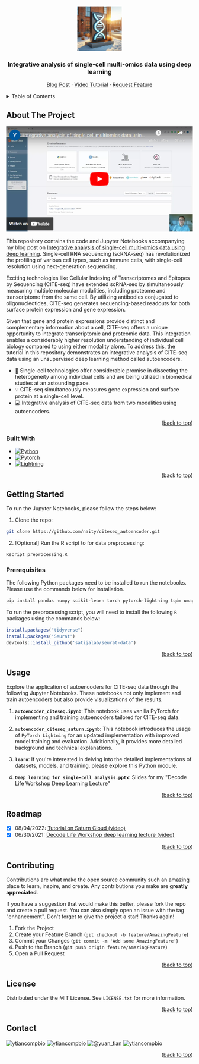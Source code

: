 <!-- Improved compatibility of back to top link: See: https://github.com/othneildrew/Best-README-Template/pull/73 -->
<a name="readme-top"></a>
<!--
*** Thanks for checking out the Best-README-Template. If you have a suggestion
*** that would make this better, please fork the repo and create a pull request
*** or simply open an issue with the tag "enhancement".
*** Don't forget to give the project a star!
*** Thanks again! Now go create something AMAZING! :D
-->



<!-- PROJECT SHIELDS -->
<!--
*** I'm using markdown "reference style" links for readability.
*** Reference links are enclosed in brackets [ ] instead of parentheses ( ).
*** See the bottom of this document for the declaration of the reference variables
*** for contributors-url, forks-url, etc. This is an optional, concise syntax you may use.
*** https://www.markdownguide.org/basic-syntax/#reference-style-links
-->



<!-- PROJECT LOGO -->
<br />
<div align="center">
  <a href="https://medium.com/towards-data-science/integrative-analysis-of-single-cell-multi-omics-data-using-deep-learning-66a61a3448c5">
    <img src="imgs/logo.jpg" alt="Logo" width="120" height="120">
  </a>

<h3 align="center">Integrative analysis of single-cell multi-omics data using deep learning</h3>

  <p align="center">
    <a href="https://medium.com/towards-data-science/integrative-analysis-of-single-cell-multi-omics-data-using-deep-learning-66a61a3448c5">Blog Post</a>
    ·
    <a href="https://www.youtube.com/watch?v=tad9TPCMWbU">Video Tutorial</a>
    ·
    <a href="https://github.com/naity/citeseq_autoencoder/issues">Request Feature</a>
  </p>
</div>



<!-- TABLE OF CONTENTS -->
<details>
  <summary>Table of Contents</summary>
  <ol>
    <li>
      <a href="#about-the-project">About The Project</a>
      <ul>
        <li><a href="#built-with">Built With</a></li>
      </ul>
    </li>
    <li>
      <a href="#getting-started">Getting Started</a>
      <ul>
        <li><a href="#prerequisites">Prerequisites</a></li>
      </ul>
    </li>
    <li><a href="#usage">Usage</a></li>
    <li><a href="#roadmap">Roadmap</a></li>
    <li><a href="#contributing">Contributing</a></li>
    <li><a href="#license">License</a></li>
    <li><a href="#contact">Contact</a></li>
  </ol>
</details>



<!-- ABOUT THE PROJECT -->
## About The Project

[![Screen Shot][product-screenshot]](https://www.youtube.com/watch?v=tad9TPCMWbU)

This repository contains the code and Jupyter Notebooks accompanying my blog post on [Integrative analysis of single-cell multi-omics data using deep learning](https://medium.com/@yuan_tian/integrative-analysis-of-single-cell-multi-omics-data-using-deep-learning-66a61a3448c5). Single-cell RNA sequencing (scRNA-seq) has revolutionized the profiling of various cell types, such as immune cells, with single-cell resolution using next-generation sequencing.

Exciting technologies like Cellular Indexing of Transcriptomes and Epitopes by Sequencing (CITE-seq) have extended scRNA-seq by simultaneously measuring multiple molecular modalities, including proteome and transcriptome from the same cell. By utilizing antibodies conjugated to oligonucleotides, CITE-seq generates sequencing-based readouts for both surface protein expression and gene expression.

Given that gene and protein expressions provide distinct and complementary information about a cell, CITE-seq offers a unique opportunity to integrate transcriptomic and proteomic data. This integration enables a considerably higher resolution understanding of individual cell biology compared to using either modality alone. To address this, the tutorial in this repository demonstrates an integrative analysis of CITE-seq data using an unsupervised deep learning method called autoencoders.

* 🧬 Single-cell technologies offer considerable promise in dissecting the heterogeneity among individual cells and are being utilized in biomedical studies at an astounding pace.
* 💡 CITE-seq simultaneously measures gene expression and surface protein at a single-cell level.
* 💻 Integrative analysis of CITE-seq data from two modalities using autoencoders.

<p align="right">(<a href="#readme-top">back to top</a>)</p>



### Built With

* [![Python][Python_badge]][Python-url]
* [![Pytorch][Pytorch_badge]][Pytorch-url]
* [![Lightning][Lightning_badge]][Lightning-url]

<p align="right">(<a href="#readme-top">back to top</a>)</p>



<!-- GETTING STARTED -->
## Getting Started

To run the Jupyter Notebooks, please follow the steps below:
1. Clone the repo:
```sh
git clone https://github.com/naity/citeseq_autoencoder.git
```

2. [Optional] Run the R script to for data preprocessing:
```sh
Rscript preprocessing.R
```

### Prerequisites

The following Python packages need to be installed to run the notebooks. Please use the commands below for installation.
  ```sh
  pip install pandas numpy scikit-learn torch pytorch-lightning tqdm umap-learn plotly
  ```

To run the preprocessing script, you will need to install the following `R` packages using the commands below:
  ```R
  install.packages("tidyverse")
  install.packages('Seurat')
  devtools::install_github('satijalab/seurat-data')
  ```

<p align="right">(<a href="#readme-top">back to top</a>)</p>



<!-- USAGE EXAMPLES -->
## Usage

Explore the application of autoencoders for CITE-seq data through the following Jupyter Notebooks. These notebooks not only implement and train autoencoders but also provide visualizations of the results.

1. **`autoencoder_citeseq.ipynb`**: This notebook uses vanilla PyTorch for implementing and training autoencoders tailored for CITE-seq data.

2. **`autoencoder_citeseq_saturn.ipynb`**: This notebook introduces the usage of `PyTorch Lightning` for an updated implementation with improved model training and evaluation. Additionally, it provides more detailed background and technical explanations.

3. **`learn`**: If you're interested in delving into the detailed implementations of datasets, models, and training, please explore this Python module.

4. **`Deep learning for single-cell analysis.pptx`**: Slides for my "Decode Life Workshop Deep Learning Lecture" 

<p align="right">(<a href="#readme-top">back to top</a>)</p>



<!-- ROADMAP -->
## Roadmap

- [x] 08/04/2022: [Tutorial on Saturn Cloud (video)](https://youtu.be/tad9TPCMWbU)
- [x] 06/30/2021: [Decode Life Workshop deep learning lecture (video)](https://www.youtube.com/watch?v=sRpj9MhNjS8)

<p align="right">(<a href="#readme-top">back to top</a>)</p>



<!-- CONTRIBUTING -->
## Contributing

Contributions are what make the open source community such an amazing place to learn, inspire, and create. Any contributions you make are **greatly appreciated**.

If you have a suggestion that would make this better, please fork the repo and create a pull request. You can also simply open an issue with the tag "enhancement".
Don't forget to give the project a star! Thanks again!

1. Fork the Project
2. Create your Feature Branch (`git checkout -b feature/AmazingFeature`)
3. Commit your Changes (`git commit -m 'Add some AmazingFeature'`)
4. Push to the Branch (`git push origin feature/AmazingFeature`)
5. Open a Pull Request

<p align="right">(<a href="#readme-top">back to top</a>)</p>



<!-- LICENSE -->
## License

Distributed under the MIT License. See `LICENSE.txt` for more information.

<p align="right">(<a href="#readme-top">back to top</a>)</p>



<!-- CONTACT -->
## Contact

<p align="left">
<a href="https://linkedin.com/in/ytiancompbio" target="blank"><img align="center" src="https://raw.githubusercontent.com/rahuldkjain/github-profile-readme-generator/master/src/images/icons/Social/linked-in-alt.svg" alt="ytiancompbio" height="30" width="40" /></a>
<a href="https://twitter.com/ytiancompbio" target="blank"><img align="center" src="https://raw.githubusercontent.com/rahuldkjain/github-profile-readme-generator/master/src/images/icons/Social/twitter.svg" alt="ytiancompbio" height="30" width="40" /></a>
<a href="https://medium.com/@yuan_tian" target="blank"><img align="center" src="https://raw.githubusercontent.com/rahuldkjain/github-profile-readme-generator/master/src/images/icons/Social/medium.svg" alt="@yuan_tian" height="30" width="40" /></a>
<a href="https://www.youtube.com/@ytiancompbio" target="blank"><img align="center" src="https://raw.githubusercontent.com/rahuldkjain/github-profile-readme-generator/master/src/images/icons/Social/youtube.svg" alt="ytiancompbio" height="30" width="40" /></a>
</p>

<p align="right">(<a href="#readme-top">back to top</a>)</p>



<!-- MARKDOWN LINKS & IMAGES -->
<!-- https://www.markdownguide.org/basic-syntax/#reference-style-links -->
[product-screenshot]: imgs/screenshot.png
[Python_badge]: https://img.shields.io/badge/python-3670A0?style=for-the-badge&logo=python&logoColor=ffdd54
[Python-url]: https://www.python.org/
[Pytorch_badge]: https://img.shields.io/badge/PyTorch-%23EE4C2C.svg?style=for-the-badge&logo=PyTorch&logoColor=white
[Pytorch-url]: https://pytorch.org/
[Lightning_badge]: https://img.shields.io/badge/Lightning-792EE5?logo=lightning&logoColor=fff&style=for-the-badge
[Lightning-url]: https://lightning.ai/docs/pytorch/stable/